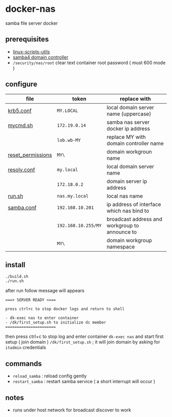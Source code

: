 # docker-nas

samba file server docker

## prerequisites

- [linux-scripts-utils](https://github.com/devel0/linux-scripts-utils)
- [samba4 domain controller](https://github.com/devel0/docker-dc)
- `/security/nas/root` clear text container root password ( must 600 mode )

## configure

| file | token | replace with |
|---|---|---|
| [krb5.conf](krb5.conf) | `MY.LOCAL` | local domain server name (uppercase) |
| [mycmd.sh](mycmd.sh) | `172.19.0.14` | samba nas server docker ip address |
| | `lob.wb-MY` | replace MY with domain controller name |
| [reset_permissions](reset_permissions) | `MY\` | domain workgroun name |
| [resolv.conf](resolv.conf) | `my.local` | local domain server name |
| | `172.18.0.2` | domain server ip address |
| [run.sh](run.sh) | `nas.my.local` | local nas name |
| [samba.conf](samba.conf) | `192.168.10.201` | ip address of interface which nas bind to |
| | `192.168.10.255/MY` | broadcast address and workgroup to announce to |
| | `MY\` | domain workgroup namespace |

## install

```
./build.sh
./run.sh
```

after run follow message will appears

```
===> SERVER READY <===

press ctrl+c to stop docker logs and return to shell

- dk-exec nas to enter container
- /dk/first_setup.sh to initialize dc member
======================
```

then press ctrl+c to stop log and enter container `dk-exec nas` and start first setup ( join domain ) `/dk/first_setup.sh` ; it will join domain by asking for `itadmin` credentials

## commands

- `reload_samba` : reload config gently
- `restart_samba` : restart samba service ( a short interrupt will occur )

## notes

- runs under host network for broadcast discover to work
